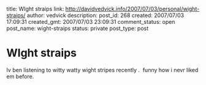 title: WIght straips
link: http://davidvedvick.info/2007/07/03/personal/wight-straips/
author: vedvick
description: 
post_id: 268
created: 2007/07/03 17:09:31
created_gmt: 2007/07/03 23:09:31
comment_status: open
post_name: wight-straips
status: private
post_type: post

# WIght straips

Iv ben listening to witty watty wight stripes recently .  funny how i nevr liked em before.